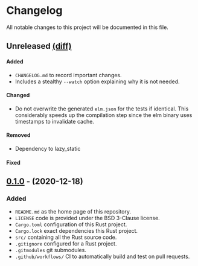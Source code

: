 # Changelog

All notable changes to this project will be documented in this file.

## Unreleased [(diff)][diff-unreleased]

<!-- ## [0.2.0] - (2020-11-19) [(diff)][diff-0.2.0] -->


#### Added

- `CHANGELOG.md` to record important changes.
- Includes a stealthy `--watch` option explaining why it is not needed.

#### Changed

- Do not overwrite the generated `elm.json` for the tests if identical.
  This considerably speeds up the compilation step since the elm
  binary uses timestamps to invalidate cache.

#### Removed

- Dependency to lazy_static

#### Fixed


## [0.1.0] - (2020-12-18)

### Added

- `README.md` as the home page of this repository.
- `LICENSE` code is provided under the BSD 3-Clause license.
- `Cargo.toml` configuration of this Rust project.
- `Cargo.lock` exact dependencies this Rust project.
- `src/` containing all the Rust source code.
- `.gitignore` configured for a Rust project.
- `.gitmodules` git submodules.
- `.github/workflows/` CI to automatically build and test on pull requests.

[0.1.0]: https://github.com/mpizenberg/elm-test-rs/releases/tag/v0.1
[diff-unreleased]: https://github.com/mpizenberg/elm-test-rs/compare/v0.1...master
<!-- [diff-0.2.0]: https://github.com/mpizenberg/elm-test-rs/compare/v0.1...v0.2 -->
